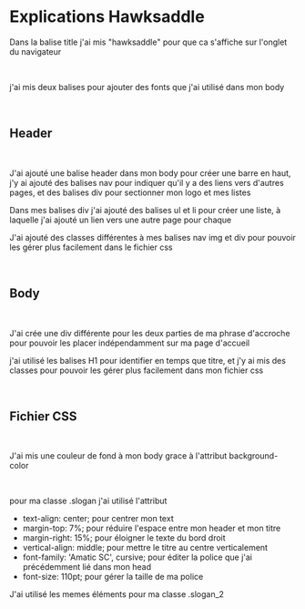 # Explications Hawksaddle

Dans la balise title j'ai mis "hawksaddle" pour que ca s'affiche sur l'onglet du navigateur

&ensp;

j'ai mis deux balises <link> pour ajouter des fonts que j'ai utilisé dans mon body

&ensp;

## Header

&ensp;


J'ai ajouté une balise header dans mon body pour créer une barre en haut, j'y ai ajouté des balises nav pour indiquer qu'il y a des liens vers d'autres pages, et des balises div pour sectionner mon logo et mes listes

Dans mes balises div j'ai ajouté des balises ul et li pour créer une liste, à laquelle j'ai ajouté un lien vers une autre page pour chaque 

J'ai ajouté des classes différentes à mes balises nav img et div pour pouvoir les gérer plus facilement dans le fichier css

&ensp;

## Body

&ensp;

J'ai crée une div différente pour les deux parties de ma phrase d'accroche pour pouvoir les placer indépendamment sur ma page d'accueil

j'ai utilisé les balises H1 pour identifier en temps que titre, et j'y ai mis des classes pour pouvoir les gérer plus facilement dans mon fichier css


&ensp;


## Fichier CSS

&ensp;

J'ai mis une couleur de fond à mon body grace à l'attribut background-color

&ensp;


pour ma classe .slogan j'ai utilisé l'attribut 
- text-align: center; pour centrer mon text
- margin-top: 7%; pour réduire l'espace entre mon header et mon titre
- margin-right: 15%; pour éloigner le texte du bord droit
- vertical-align: middle; pour mettre le titre au centre verticalement
- font-family: 'Amatic SC', cursive; pour éditer la police que j'ai précédemment lié dans mon head
- font-size: 110pt; pour gérer la taille de ma police

J'ai utilisé les memes éléments pour ma classe .slogan_2



